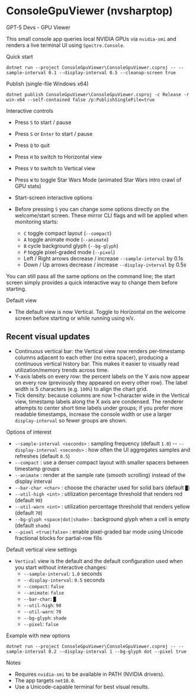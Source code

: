 # ConsoleGpuViewer (nvsharptop)

GPT-5 Devs - GPU Viewer

This small console app queries local NVIDIA GPUs via `nvidia-smi` and renders a live terminal UI using `Spectre.Console`.

Quick start

```pwsh
dotnet run --project ConsoleGpuViewer\ConsoleGpuViewer.csproj -- --sample-interval 0.1 --display-interval 0.5 --cleanup-screen true
```

Publish (single-file Windows x64)

```pwsh
dotnet publish ConsoleGpuViewer\ConsoleGpuViewer.csproj -c Release -r win-x64 --self-contained false /p:PublishSingleFile=true
```

Interactive controls

- Press `S` to start / pause
- Press `S` or `Enter` to start / pause
- Press `Q` to quit
- Press `H` to switch to Horizontal view
- Press `V` to switch to Vertical view
- Press `W` to toggle Star Wars Mode (animated Star Wars intro crawl of GPU stats)

- Start-screen interactive options

- Before pressing `S` you can change some options directly on the welcome/start screen. These mirror CLI flags and will be applied when monitoring starts:
  - `C` toggle compact layout (`--compact`)
  - `A` toggle animate mode (`--animate`)
  - `B` cycle background glyph (`--bg-glyph`)
  - `P` toggle pixel-graded mode (`--pixel`)
  - Left / Right arrows decrease / increase `--sample-interval` by 0.1s
  - Down / Up arrows decrease / increase `--display-interval` by 0.5s

You can still pass all the same options on the command line; the start screen simply provides a quick interactive way to change them before starting.

Default view

- The default view is now Vertical. Toggle to Horizontal on the welcome screen before starting or while running using `H`/`V`.

Recent visual updates
---------------------

- Continuous vertical bar: the Vertical view now renders per-timestamp columns adjacent to each other (no extra spacer), producing a continuous vertical history bar. This makes it easier to visually read utilization/memory trends across time.
- Y-axis labels on every row: the percent labels on the Y axis now appear on every row (previously they appeared on every other row). The label width is 5 characters (e.g. `100%`) to align the chart grid.
- Tick density: because columns are now 1-character wide in the Vertical view, timestamp labels along the X axis are condensed. The renderer attempts to center short time labels under groups; if you prefer more readable timestamps, increase the console width or use a larger `display-interval` so fewer groups are shown.

Options of interest

- `--sample-interval <seconds>` : sampling frequency (default `1.0`)
-- `--display-interval <seconds>` : how often the UI aggregates samples and refreshes (default `0.5`)
- `--compact` : use a denser compact layout with smaller spacers between timestamp groups
- `--animate` : render at the sample rate (smooth scrolling) instead of the display interval
- `--bar-char <char>` : choose the character used for solid bars (default `█`)
- `--util-high <int>` : utilization percentage threshold that renders red (default `90`)
- `--util-warn <int>` : utilization percentage threshold that renders yellow (default `70`)
- `--bg-glyph <space|dot|shade>` : background glyph when a cell is empty (default `shade`)
- `--pixel <true|false>` : enable pixel-graded bar mode using Unicode fractional blocks for partial-row fills

Default vertical view settings

- `Vertical` view is the default and the default configuration used when you start without interactive changes:
  - `--sample-interval`: `1.0` seconds
  - `--display-interval`: `0.5` seconds
  - `--compact`: `false`
  - `--animate`: `false`
  - `--bar-char`: `█`
  - `--util-high`: `90`
  - `--util-warn`: `70`
  - `--bg-glyph`: `shade`
  - `--pixel`: `false`

Example with new options

```pwsh
dotnet run --project ConsoleGpuViewer\ConsoleGpuViewer.csproj -- --sample-interval 0.2 --display-interval 1 --bg-glyph dot --pixel true
```

Notes

- Requires `nvidia-smi` to be available in PATH (NVIDIA drivers).
- The app targets `net10.0`.
- Use a Unicode-capable terminal for best visual results.
